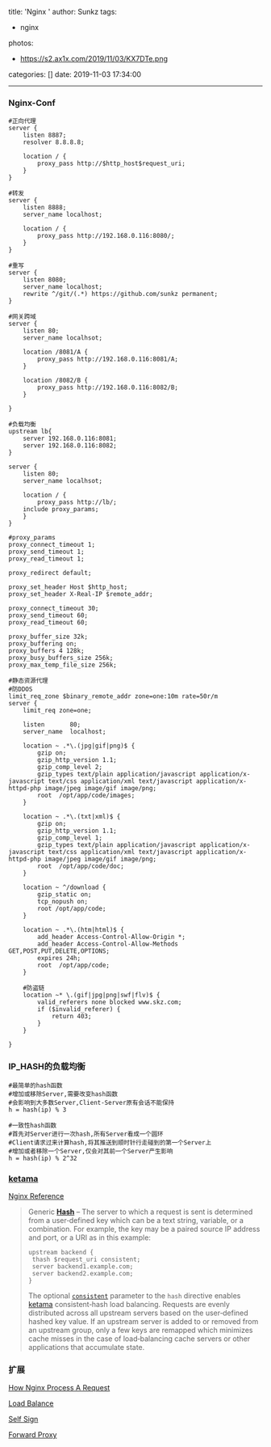 title: 'Nginx '
author: Sunkz
tags:
  - nginx

photos:

- https://s2.ax1x.com/2019/11/03/KX7DTe.png

categories: []
date: 2019-11-03 17:34:00

---
### Nginx-Conf

```nginx
#正向代理
server {
	listen 8887;
	resolver 8.8.8.8;	
	
	location / {
		proxy_pass http://$http_host$request_uri;
	}
}
```

```nginx
#转发
server {
	listen 8888;
	server_name localhost;

	location / {
		proxy_pass http://192.168.0.116:8080/;
	}	
}
```

```nginx
#重写
server {
    listen 8080;
    server_name localhost;
    rewrite ^/git/(.*) https://github.com/sunkz permanent;
}
```

```nginx
#网关跨域
server {
	listen 80;
	server_name localhsot;

	location /8081/A {
		proxy_pass http://192.168.0.116:8081/A;
	}

	location /8082/B {
		proxy_pass http://192.168.0.116:8082/B;
	}

}
```

```nginx
#负载均衡
upstream lb{
	server 192.168.0.116:8081;
	server 192.168.0.116:8082;
}

server {
	listen 80;
	server_name localhsot;

	location / {
		proxy_pass http://lb/;
    include proxy_params;
	}
}

#proxy_params
proxy_connect_timeout 1;
proxy_send_timeout 1;
proxy_read_timeout 1;

proxy_redirect default;

proxy_set_header Host $http_host;
proxy_set_header X-Real-IP $remote_addr;

proxy_connect_timeout 30;
proxy_send_timeout 60;
proxy_read_timeout 60;

proxy_buffer_size 32k;
proxy_buffering on;
proxy_buffers 4 128k;
proxy_busy_buffers_size 256k;
proxy_max_temp_file_size 256k;
```

```nginx
#静态资源代理
#防DDOS
limit_req_zone $binary_remote_addr zone=one:10m rate=50r/m
server {
    limit_req zone=one;
    
    listen       80;
    server_name  localhost;
	
    location ~ .*\.(jpg|gif|png)$ {
        gzip on;
        gzip_http_version 1.1;
        gzip_comp_level 2;
        gzip_types text/plain application/javascript application/x-javascript text/css application/xml text/javascript application/x-httpd-php image/jpeg image/gif image/png;
        root  /opt/app/code/images;
    }

    location ~ .*\.(txt|xml)$ {
        gzip on;
        gzip_http_version 1.1;
        gzip_comp_level 1;
        gzip_types text/plain application/javascript application/x-javascript text/css application/xml text/javascript application/x-httpd-php image/jpeg image/gif image/png;
        root  /opt/app/code/doc;
    }

    location ~ ^/download {
        gzip_static on;
        tcp_nopush on;
        root /opt/app/code;
    }
    
    location ~ .*\.(htm|html)$ {
        add_header Access-Control-Allow-Origin *; 
        add_header Access-Control-Allow-Methods GET,POST,PUT,DELETE,OPTIONS;
        expires 24h;
        root  /opt/app/code;
    }
	
	#防盗链
    location ~* \.(gif|jpg|png|swf|flv)$ {
    	valid_referers none blocked www.skz.com;
        if ($invalid_referer) {
            return 403;
        }
    }

}
```

### IP_HASH的负载均衡

```shell
#最简单的hash函数
#增加或移除Server,需要改变hash函数
#会影响到大多数Server,Client-Server原有会话不能保持
h = hash(ip) % 3
```

```shell
#一致性hash函数
#首先对Server进行一次hash,所有Server看成一个圆环
#Client请求过来计算hash,将其推送到顺时针行走碰到的第一个Server上
#增加或者移除一个Server,仅会对其前一个Server产生影响
h = hash(ip) % 2^32
```

### [ketama](http://www.last.fm/user/RJ/journal/2007/04/10/rz_libketama_-_a_consistent_hashing_algo_for_memcache_clients)

[Nginx Reference](https://docs.nginx.com/nginx/admin-guide/load-balancer/http-load-balancer/)

> Generic [**Hash**](https://nginx.org/en/docs/http/ngx_http_upstream_module.html#hash) – The server to which a request is sent is determined from a user‑defined key which can be a text string, variable, or a combination. For example, the key may be a paired source IP address and port, or a URI as in this example:
>
> ```
> upstream backend {
>  thash $request_uri consistent;
>  server backend1.example.com;
>  server backend2.example.com;
> }
> ```
>
> The optional [`consistent`](https://nginx.org/en/docs/http/ngx_http_upstream_module.html#hash) parameter to the `hash` directive enables [ketama](http://www.last.fm/user/RJ/journal/2007/04/10/rz_libketama_-_a_consistent_hashing_algo_for_memcache_clients) consistent‑hash load balancing. Requests are evenly distributed across all upstream servers based on the user‑defined hashed key value. If an upstream server is added to or removed from an upstream group, only a few keys are remapped which minimizes cache misses in the case of load‑balancing cache servers or other applications that accumulate state.

### 扩展

[How Nginx Process A Request](https://juejin.im/post/5bf671a4e51d4546d60a9bd1)

[Load Balance](https://docs.nginx.com/nginx/admin-guide/load-balancer/http-load-balancer/)

[Self Sign](http://www.ruanyifeng.com/blog/2018/02/nginx-docker.html)

[Forward Proxy](https://www.jianshu.com/p/ab2be9d6040f)


